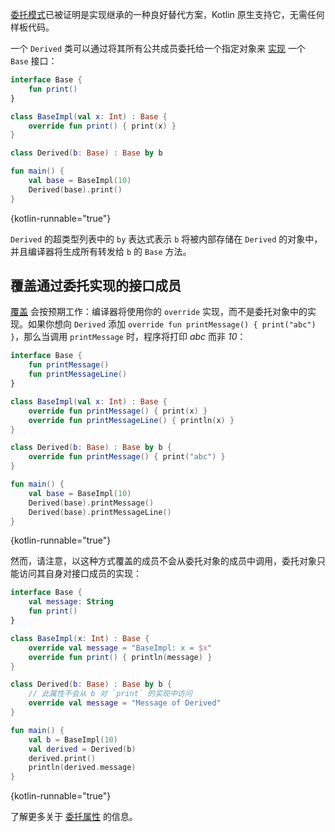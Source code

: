 [//]: # (title: 委托)

[委托模式](https://en.wikipedia.org/wiki/Delegation_pattern)已被证明是实现继承的一种良好替代方案，Kotlin 原生支持它，无需任何样板代码。

一个 `Derived` 类可以通过将其所有公共成员委托给一个指定对象来 [实现](delegation.md#overriding-a-member-of-an-interface-implemented-by-delegation) 一个 `Base` 接口：

```kotlin
interface Base {
    fun print()
}

class BaseImpl(val x: Int) : Base {
    override fun print() { print(x) }
}

class Derived(b: Base) : Base by b

fun main() {
    val base = BaseImpl(10)
    Derived(base).print()
}
```
{kotlin-runnable="true"}

`Derived` 的超类型列表中的 `by` 表达式表示 `b` 将被内部存储在 `Derived` 的对象中，并且编译器将生成所有转发给 `b` 的 `Base` 方法。

## 覆盖通过委托实现的接口成员

[覆盖](inheritance.md#overriding-methods) 会按预期工作：编译器将使用你的 `override` 实现，而不是委托对象中的实现。如果你想向 `Derived` 添加 `override fun printMessage() { print("abc") }`，那么当调用 `printMessage` 时，程序将打印 *abc* 而非 *10*：

```kotlin
interface Base {
    fun printMessage()
    fun printMessageLine()
}

class BaseImpl(val x: Int) : Base {
    override fun printMessage() { print(x) }
    override fun printMessageLine() { println(x) }
}

class Derived(b: Base) : Base by b {
    override fun printMessage() { print("abc") }
}

fun main() {
    val base = BaseImpl(10)
    Derived(base).printMessage()
    Derived(base).printMessageLine()
}
```
{kotlin-runnable="true"}

然而，请注意，以这种方式覆盖的成员不会从委托对象的成员中调用，委托对象只能访问其自身对接口成员的实现：

```kotlin
interface Base {
    val message: String
    fun print()
}

class BaseImpl(x: Int) : Base {
    override val message = "BaseImpl: x = $x"
    override fun print() { println(message) }
}

class Derived(b: Base) : Base by b {
    // 此属性不会从 b 对 `print` 的实现中访问
    override val message = "Message of Derived"
}

fun main() {
    val b = BaseImpl(10)
    val derived = Derived(b)
    derived.print()
    println(derived.message)
}
```
{kotlin-runnable="true"}

了解更多关于 [委托属性](delegated-properties.md) 的信息。